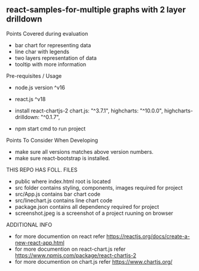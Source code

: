 ## react-samples-for-multiple graphs with 2 layer drilldown

Points Covered during evaluation
- bar chart for representing data
- line char with legends
- two layers representation of data
- tooltip with more information 

Pre-requisites / Usage
-  node.js version ^v16 
-  react.js ^v18
-  install react-chartjs-2
	chart.js: "^3.7.1",
    	highcharts: "^10.0.0",
    	highcharts-drilldown: "^0.1.7",

-  npm  start cmd to run project 

Points To Consider When Developing
- make sure all versions matches above version numbers.
- make sure react-bootstrap is installed.

THIS REPO HAS FOLL. FILES
- public where index.html root is located 
- src folder contains styling, components, images required for project
- src/App.js contains  bar chart code 
- src/linechart.js contains line chart code
- package.json contains all dependency required for project 
- screenshot.jpeg is a screenshot of a project ruuning on browser 
  
ADDITIONAL INFO
- for more documention on react refer https://reactjs.org/docs/create-a-new-react-app.html
- for more documention on react-chart.js  refer https://www.npmjs.com/package/react-chartjs-2
- for more documention on chart.js  refer  https://www.chartjs.org/
